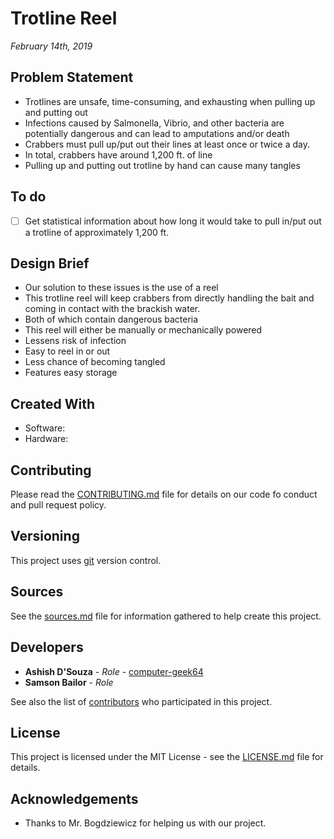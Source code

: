 # Trotline Reel
*February 14th, 2019*



## Problem Statement
* Trotlines are unsafe, time-consuming, and exhausting when pulling up and putting out
* Infections caused by Salmonella, Vibrio, and other bacteria are potentially dangerous and can lead to amputations and/or death
* Crabbers must pull up/put out their lines at least once or twice a day.
* In total, crabbers have around 1,200 ft. of line
* Pulling up and putting out trotline by hand can cause many tangles

## To do
- [ ] Get statistical information about how long it would take to pull in/put out a trotline of approximately 1,200 ft.

## Design Brief
* Our solution to these issues is the use of a reel
* This trotline reel will keep crabbers from directly handling the bait and coming in contact with the brackish water.
* Both of which contain dangerous bacteria
* This reel will either be manually or mechanically powered
* Lessens risk of infection
* Easy to reel in or out
* Less chance of becoming tangled
* Features easy storage

## Created With
* Software:
* Hardware:

## Contributing
Please read the [CONTRIBUTING.md](/docs/CONTRIBUTING.md) file for details on our code fo conduct and pull request policy.

## Versioning
This project uses [git](https://git-scm.com/) version control.

## Sources
See the [sources.md](/docs/sources.md) file for information gathered to help create this project.

## Developers
* **Ashish D'Souza** - *Role* - [computer-geek64](https://github.com/computer-geek64/)
* **Samson Bailor** - *Role*

See also the list of [contributors](/docs/CONTRIBUTORS.md) who participated in this project.

## License
This project is licensed under the MIT License - see the [LICENSE.md](LICENSE.md) file for details.

## Acknowledgements
* Thanks to Mr. Bogdziewicz for helping us with our project.

